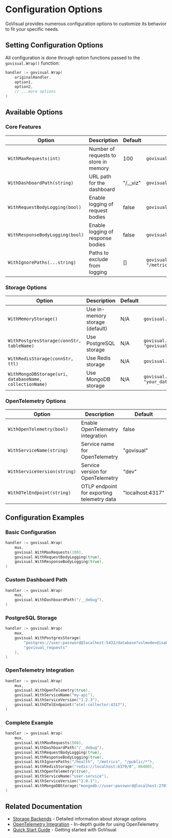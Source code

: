 # Configuration Options

GoVisual provides numerous configuration options to customize its behavior to fit your specific needs.

## Setting Configuration Options

All configuration is done through option functions passed to the `govisual.Wrap()` function:

```go
handler := govisual.Wrap(
    originalHandler,
    option1,
    option2,
    // ...more options
)
```

## Available Options

### Core Features

| Option                          | Description                           | Default    | Example                                           |
| ------------------------------- | ------------------------------------- | ---------- | ------------------------------------------------- |
| `WithMaxRequests(int)`          | Number of requests to store in memory | 100        | `govisual.WithMaxRequests(500)`                   |
| `WithDashboardPath(string)`     | URL path for the dashboard            | "/\_\_viz" | `govisual.WithDashboardPath("/__debug")`          |
| `WithRequestBodyLogging(bool)`  | Enable logging of request bodies      | false      | `govisual.WithRequestBodyLogging(true)`           |
| `WithResponseBodyLogging(bool)` | Enable logging of response bodies     | false      | `govisual.WithResponseBodyLogging(true)`          |
| `WithIgnorePaths(...string)`    | Paths to exclude from logging         | []         | `govisual.WithIgnorePaths("/health", "/metrics")` |

### Storage Options

| Option                                                     | Description                     | Default | Example                                                                                                          |
| ---------------------------------------------------------  | ------------------------------- | ------- | ---------------------------------------------------------------------------------------------------------------- |
| `WithMemoryStorage()`                                      | Use in-memory storage (default) | N/A     | `govisual.WithMemoryStorage()`                                                                                   |
| `WithPostgresStorage(connStr, tableName)`                  | Use PostgreSQL storage          | N/A     | `govisual.WithPostgresStorage("postgres://user:pass@localhost:5432/db", "govisual_requests")`                    |
| `WithRedisStorage(connStr, ttl)`                           | Use Redis storage               | N/A     | `govisual.WithRedisStorage("redis://localhost:6379/0", 86400)`                                                   |
| `WithMongoDBStorage(uri, databaseName, collectionName)`    | Use MongoDB storage             | N/A     | `govisual.WithMongoDBStorage("mongodb://user:password@localhost:27017/", "your_database", "your_collection")`    |

### OpenTelemetry Options

| Option                       | Description                                | Default          | Example                                            |
| ---------------------------- | ------------------------------------------ | ---------------- | -------------------------------------------------- |
| `WithOpenTelemetry(bool)`    | Enable OpenTelemetry integration           | false            | `govisual.WithOpenTelemetry(true)`                 |
| `WithServiceName(string)`    | Service name for OpenTelemetry             | "govisual"       | `govisual.WithServiceName("my-service")`           |
| `WithServiceVersion(string)` | Service version for OpenTelemetry          | "dev"            | `govisual.WithServiceVersion("1.0.0")`             |
| `WithOTelEndpoint(string)`   | OTLP endpoint for exporting telemetry data | "localhost:4317" | `govisual.WithOTelEndpoint("otel-collector:4317")` |

## Configuration Examples

### Basic Configuration

```go
handler := govisual.Wrap(
    mux,
    govisual.WithMaxRequests(100),
    govisual.WithRequestBodyLogging(true),
    govisual.WithResponseBodyLogging(true),
)
```

### Custom Dashboard Path

```go
handler := govisual.Wrap(
    mux,
    govisual.WithDashboardPath("/__debug"),
)
```

### PostgreSQL Storage

```go
handler := govisual.Wrap(
    mux,
    govisual.WithPostgresStorage(
        "postgres://user:password@localhost:5432/database?sslmode=disable",
        "govisual_requests"
    ),
)
```

### OpenTelemetry Integration

```go
handler := govisual.Wrap(
    mux,
    govisual.WithOpenTelemetry(true),
    govisual.WithServiceName("my-api"),
    govisual.WithServiceVersion("1.2.3"),
    govisual.WithOTelEndpoint("otel-collector:4317"),
)
```

### Complete Example

```go
handler := govisual.Wrap(
    mux,
    govisual.WithMaxRequests(500),
    govisual.WithDashboardPath("/__debug"),
    govisual.WithRequestBodyLogging(true),
    govisual.WithResponseBodyLogging(true),
    govisual.WithIgnorePaths("/health", "/metrics", "/public/*"),
    govisual.WithRedisStorage("redis://localhost:6379/0", 86400),
    govisual.WithOpenTelemetry(true),
    govisual.WithServiceName("user-service"),
    govisual.WithServiceVersion("2.0.1"),
    govisual.WithMongoDBStorage("mongodb://user:password@localhost:27017/", "your_database", "your_collection")
)
```

## Related Documentation

- [Storage Backends](storage-backends.md) - Detailed information about storage options
- [OpenTelemetry Integration](opentelemetry.md) - In-depth guide for using OpenTelemetry
- [Quick Start Guide](quick-start.md) - Getting started with GoVisual
